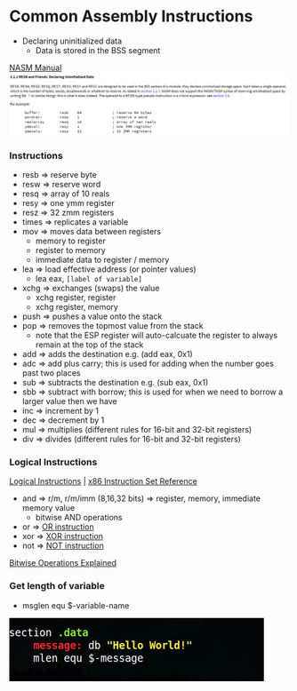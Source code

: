 # Common Assembly Instructions

* Declaring uninitialized data
    * Data is stored in the BSS segment

[NASM Manual](https://nasm.us/doc/nasmdoc3.html)
<kbd><img src="https://github.com/billburn/assembly/blob/master/Instructions/Screen-Captures/Uninitialized-Data-01.png" /></kbd>

### Instructions
* resb => reserve byte
* resw => reserve word
* resq => array of 10 reals
* resy => one ymm register
* resz => 32 zmm registers
* times => replicates a variable
* mov => moves data between registers
    * memory to register
    * register to memory
    * immediate data to register / memory
* lea => load effective address (or pointer values)
    * lea eax, `[label of variable]`
* xchg => exchanges (swaps) the value
    * xchg register, register
    * xchg register, memory
* push => pushes a value onto the stack
* pop => removes the topmost value from the stack
    * note that the ESP register will auto-calcuate the register to always remain at the top of the stack
* add => adds the destination e.g. (add eax, 0x1)
* adc => add plus carry; this is used for adding when the number goes past two places
* sub => subtracts the destination e.g. (sub eax, 0x1)
* sbb => subtract with borrow; this is used for when we need to borrow a larger value then we have
* inc => increment by 1
* dec => decrement by 1
* mul => multiplies (different rules for 16-bit and 32-bit registers)
* div => divides (different rules for 16-bit and 32-bit registers)

### Logical Instructions
[Logical Instructions](https://www.tutorialspoint.com/assembly_programming/assembly_logical_instructions.htm) | [x86 Instruction Set Reference](https://c9x.me/x86/)
* and => r/m, r/m/imm (8,16,32 bits) => register, memory, immediate memory value
    * bitwise AND operations
* or => [OR instruction](https://c9x.me/x86/html/file_module_x86_id_219.html)
* xor => [XOR instruction](https://c9x.me/x86/html/file_module_x86_id_330.html)
* not => [NOT instruction](https://c9x.me/x86/html/file_module_x86_id_218.html)

[Bitwise Operations Explained](https://en.wikipedia.org/wiki/Bitwise_operation)

### Get length of variable
* msglen equ $-variable-name

<kbd><img src="https://github.com/billburn/assembly/blob/master/Instructions/Screen-Captures/message-len-01.png" /></kbd>
